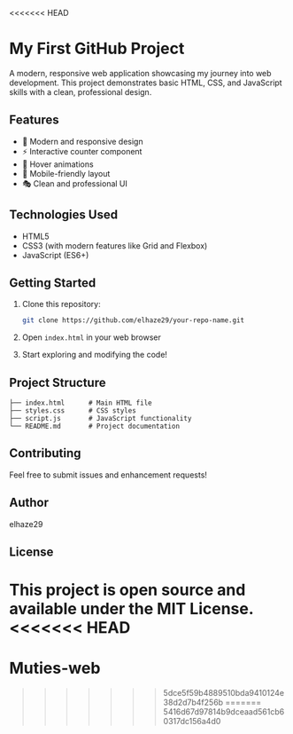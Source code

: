 <<<<<<< HEAD
# My First GitHub Project

A modern, responsive web application showcasing my journey into web development. This project demonstrates basic HTML, CSS, and JavaScript skills with a clean, professional design.

## Features

- 🎨 Modern and responsive design
- ⚡ Interactive counter component
- 🎯 Hover animations
- 📱 Mobile-friendly layout
- 🎭 Clean and professional UI

## Technologies Used

- HTML5
- CSS3 (with modern features like Grid and Flexbox)
- JavaScript (ES6+)

## Getting Started

1. Clone this repository:
   ```bash
   git clone https://github.com/elhaze29/your-repo-name.git
   ```

2. Open `index.html` in your web browser

3. Start exploring and modifying the code!

## Project Structure

```
├── index.html      # Main HTML file
├── styles.css      # CSS styles
├── script.js       # JavaScript functionality
└── README.md       # Project documentation
```

## Contributing

Feel free to submit issues and enhancement requests!

## Author

elhaze29

## License

This project is open source and available under the MIT License. 
<<<<<<< HEAD
=======
# Muties-web
>>>>>>> 5dce5f59b4889510bda9410124e38d2d7b4f256b
=======
>>>>>>> 5416d67d97814b9dceaad561cb60317dc156a4d0
